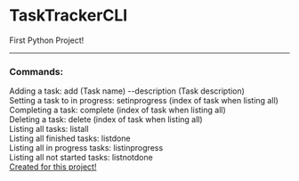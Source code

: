 # TaskTrackerCLI
First Python Project! <hr>
<body>
<div>
    <h3>Commands:</h3>
    </div>
    Adding a task: add (Task name) --description (Task description) <br>
    Setting a task to in progress: setinprogress (index of task when listing all) <br>
    Completing a task: complete (index of task when listing all) <br>
    Deleting a task: delete (index of task when listing all) <br>
    Listing all tasks: listall <br>
    Listing all finished tasks: listdone <br>
    Listing all in progress tasks: listinprogress <br>
    Listing all not started tasks: listnotdone <br>
    <a href = "https://roadmap.sh/projects/task-tracker">Created for this project!</a>
</body>


